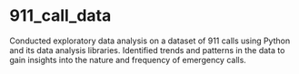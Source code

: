 # 911_call_data
Conducted exploratory data analysis on a dataset of 911 calls using Python and its data analysis libraries. Identified trends and patterns in the data to gain insights into the nature and frequency of emergency calls.
